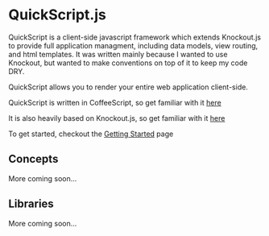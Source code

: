 # QuickScript.js

QuickScript is a client-side javascript framework which extends Knockout.js to provide full application managment, including data models, view routing, and html templates. It was written mainly because I wanted to use Knockout, but wanted to make conventions on top of it to keep my code DRY.

QuickScript allows you to render your entire web application client-side.

QuickScript is written in CoffeeScript, so get familiar with it [here](http://coffeescript.org)

It is also heavily based on Knockout.js, so get familiar with it [here](http://knockoutjs.com)

To get started, checkout the [Getting Started](getting_started) page

## Concepts

More coming soon...

## Libraries

More coming soon...

[getting_started]: guides/getting_started
